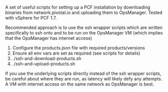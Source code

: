 A set of useful scripts for setting up a PCF installation by downloading binaries from network.pivotal.io and uploading them to OpsManager. Tested with vSphere for PCF 1.7.

Recommended approach is to use the ssh wrapper scripts which are written specifically to ssh onto and to be run on the OpsManager VM (which implies that the OpsManager has internet access)

1. Configure the products.json file with required products/versions
2. Ensure all env vars are set as required (see scripts for details)
3. ./ssh-and-download-products.sh
4. ./ssh-and-upload-products.sh

If you use the underlying scripts directly instead of the ssh wrapper scripts, be careful about where they are run, as latency will likely defy any attempts. A VM with internet access on the same network as OpsManager is best.
